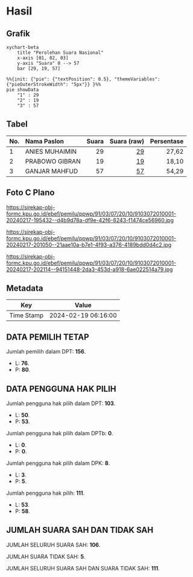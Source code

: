 # Hasil

## Grafik

```mermaid
xychart-beta
    title "Perolehan Suara Nasional"
    x-axis [01, 02, 03]
    y-axis "Suara" 0 --> 57
    bar [29, 19, 57]
```

```mermaid
%%{init: {"pie": {"textPosition": 0.5}, "themeVariables": {"pieOuterStrokeWidth": "5px"}} }%%
pie showData
    "1" : 29
    "2" : 19
    "3" : 57
```

## Tabel

| No. | Nama Paslon    | Suara | Suara (raw) | Persentase |
|:--- |:-------------- | -----:| -----------:| ----------:|
| 1   | ANIES MUHAIMIN | 29    | [29][p-1]   | 27,62      |
| 2   | PRABOWO GIBRAN | 19    | [19][p-2]   | 18,10      |
| 3   | GANJAR MAHFUD  | 57    | [57][p-3]   | 54,29      |


[p-1]: https://github.com/gigit-pemilu/pemilu-2024/blob/main/pilpres/hitung-suara/sub/91-papua/sub/03-jayapura/sub/07-nimboran/sub/2010-kuipons/sub/001-tps/sub/paslon-1.txt
[p-2]: https://github.com/gigit-pemilu/pemilu-2024/blob/main/pilpres/hitung-suara/sub/91-papua/sub/03-jayapura/sub/07-nimboran/sub/2010-kuipons/sub/001-tps/sub/paslon-2.txt
[p-3]: https://github.com/gigit-pemilu/pemilu-2024/blob/main/pilpres/hitung-suara/sub/91-papua/sub/03-jayapura/sub/07-nimboran/sub/2010-kuipons/sub/001-tps/sub/paslon-3.txt

## Foto C Plano

https://sirekap-obj-formc.kpu.go.id/ebef/pemilu/ppwp/91/03/07/20/10/9103072010001-20240217-195432--d4b9d78a-df9e-42f6-8243-f1474ce56960.jpg

https://sirekap-obj-formc.kpu.go.id/ebef/pemilu/ppwp/91/03/07/20/10/9103072010001-20240217-201050--21aae10a-b7e1-4f93-a376-4189bdd0d4c2.jpg

https://sirekap-obj-formc.kpu.go.id/ebef/pemilu/ppwp/91/03/07/20/10/9103072010001-20240217-202114--94151448-2da3-453d-a918-6ae022514a79.jpg


## Metadata

| Key        | Value               |
| ---------- | ------------------- |
| Time Stamp | 2024-02-19 06:16:00 |


## DATA PEMILIH TETAP

Jumlah pemilih dalam DPT: **156**.
 * L: **76**.
 * P: **80**.

## DATA PENGGUNA HAK PILIH

Jumlah pengguna hak pilih dalam DPT: **103**.
 * L: **50**.
 * P: **53**.

Jumlah pengguna hak pilih dalam DPTb: **0**.
 * L: **0**.
 * P: **0**.

Jumlah pengguna hak pilih dalam DPK: **8**.
 * L: **3**.
 * P: **5**.

Jumlah pengguna hak pilih: **111**.
 * L: **53**.
 * P: **58**.

## JUMLAH SUARA SAH DAN TIDAK SAH

JUMLAH SELURUH SUARA SAH: **106**.

JUMLAH SUARA TIDAK SAH: **5**.

JUMLAH SELURUH SUARA SAH DAN SUARA TIDAK SAH: **111**.


